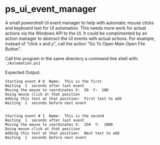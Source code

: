 # ps_ui_event_manager
A small powershell UI event manager to help with automatic mouse clicks and keyboard text for UI automation. This needs more work for actual actions via the Windows API to the UI. It could be complimented by an action manager to abstract the UI events with actual actions. For example, instead of "click x and y", call the action "Go To Open Main Open File Button".

Call this program in the same directory a command line shell with:
` ./Automation.ps1 `

Expected Output:

```
Starting event # 0  Name:  This is the first
Waiting  1  seconds after last event
Moving the mouse to coordinates X:  50  Y:  100
Doing mouse click at that position
Adding this text at that position:  First text to add
Waiting  1  seconds before next event


Starting event # 1  Name:  This is the second
Waiting  1  seconds after last event
Moving the mouse to coordinates X:  250  Y:  1000
Doing mouse click at that position
Adding this text at that position:  Next text to add
Waiting  1  seconds before next event
```
